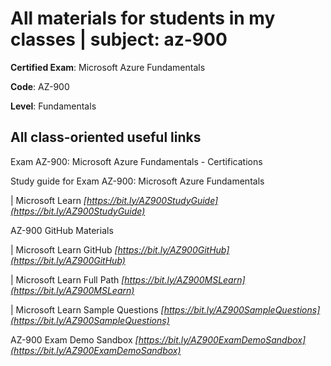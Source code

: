# All materials for students in my classes | subject: az-900

**Certified Exam**: Microsoft Azure Fundamentals

**Code**: AZ-900

**Level**: Fundamentals

## All class-oriented useful links
Exam AZ-900: Microsoft Azure Fundamentals - Certifications

Study guide for Exam AZ-900: Microsoft Azure Fundamentals

| Microsoft Learn
_[https://bit.ly/AZ900StudyGuide](https://bit.ly/AZ900StudyGuide)_

AZ-900 GitHub Materials

| Microsoft Learn GitHub
_[https://bit.ly/AZ900GitHub](https://bit.ly/AZ900GitHub)_


| Microsoft Learn Full Path
_[https://bit.ly/AZ900MSLearn](https://bit.ly/AZ900MSLearn)_


| Microsoft Learn Sample Questions
_[https://bit.ly/AZ900SampleQuestions](https://bit.ly/AZ900SampleQuestions)_

AZ-900 Exam Demo Sandbox
_[https://bit.ly/AZ900ExamDemoSandbox](https://bit.ly/AZ900ExamDemoSandbox)_
